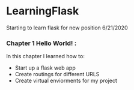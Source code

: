 # LearningFlask
Starting to learn flask for new position 6/21/2020

### Chapter 1 Hello World! :
In this chapter I learned how to:
  - Start up a flask web app
  - Create routings for different URLS
  - Create virtual enviorments for my project
